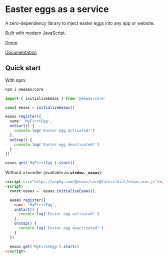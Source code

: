 # Easter eggs as a service

A zero-dependency library to inject easter eggs into any app or website.

Built with modern JavaScript.

[Demo](https://kyco.github.io/eeaas/docs/examples/examples/nyancat)

[Documentation](https://kyco.github.io/eeaas/)

## Quick start

With npm:
```bash
npm i @eeaas/core
```

```typescript
import { initializeEeaas } from '@eeaas/core'

const eeaas = initializeEeaas()

eeaas.register({
  name: 'MyFirstEgg',
  onStart() {
    console.log('Easter egg activated!')
  },
  onStop() {
    console.log('Easter egg deactivated!')
  }
})

eeaas.get('MyFirstEgg').start()
```

Without a bundler (available as **`window._eeaas`**):

```html
<script src="https://unpkg.com/@eeaas/core@latest/dist/eeaas.min.js"></script>
<script>
  const eeaas = _eeaas.initializeEeaas();

  eeaas.register({
    name: 'MyFirstEgg',
    onStart() {
      console.log('Easter egg activated!')
    },
    onStop() {
      console.log('Easter egg deactivated!')
    }
  })

  eeaas.get('MyFirstEgg').start()
</script>

```

